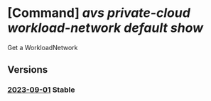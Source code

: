 # [Command] _avs private-cloud workload-network default show_

Get a WorkloadNetwork

## Versions

### [2023-09-01](/Resources/mgmt-plane/L3N1YnNjcmlwdGlvbnMve30vcmVzb3VyY2Vncm91cHMve30vcHJvdmlkZXJzL21pY3Jvc29mdC5hdnMvcHJpdmF0ZWNsb3Vkcy97fS93b3JrbG9hZG5ldHdvcmtzL2RlZmF1bHQ=/2023-09-01.xml) **Stable**

<!-- mgmt-plane /subscriptions/{}/resourcegroups/{}/providers/microsoft.avs/privateclouds/{}/workloadnetworks/default 2023-09-01 -->
